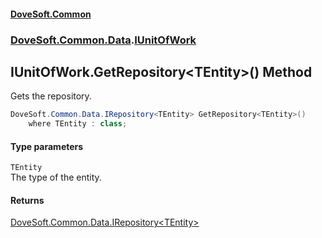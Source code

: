 #### [DoveSoft.Common](readme.md 'readme')
### [DoveSoft.Common.Data](DoveSoft_Common_Data.md 'DoveSoft.Common.Data').[IUnitOfWork](IUnitOfWork.md 'DoveSoft.Common.Data.IUnitOfWork')
## IUnitOfWork.GetRepository&lt;TEntity&gt;() Method
Gets the repository.  
```csharp
DoveSoft.Common.Data.IRepository<TEntity> GetRepository<TEntity>()
    where TEntity : class;
```
#### Type parameters
<a name='DoveSoft_Common_Data_IUnitOfWork_GetRepository_TEntity_()_TEntity'></a>
`TEntity`  
The type of the entity.
  
#### Returns
[DoveSoft.Common.Data.IRepository&lt;](IRepository_TEntity_.md 'DoveSoft.Common.Data.IRepository&lt;TEntity&gt;')[TEntity](IUnitOfWork_GetRepository_TEntity_().md#DoveSoft_Common_Data_IUnitOfWork_GetRepository_TEntity_()_TEntity 'DoveSoft.Common.Data.IUnitOfWork.GetRepository&lt;TEntity&gt;().TEntity')[&gt;](IRepository_TEntity_.md 'DoveSoft.Common.Data.IRepository&lt;TEntity&gt;')  

